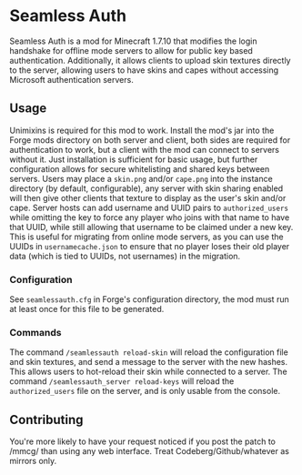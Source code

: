 # Seamless Auth
Seamless Auth is a mod for Minecraft 1.7.10 that modifies the login handshake for offline mode servers to allow for public key based authentication.
Additionally, it allows clients to upload skin textures directly to the server, allowing users to have skins and capes without accessing Microsoft authentication servers.

## Usage
Unimixins is required for this mod to work.
Install the mod's jar into the Forge mods directory on both server and client, both sides are required for authentication to work, but a client with the mod can connect to servers without it. Just installation is sufficient for basic usage, but further configuration allows for secure whitelisting and shared keys between servers.
Users may place a `skin.png` and/or `cape.png` into the instance directory (by default, configurable), any server with skin sharing enabled will then give other clients that texture to display as the user's skin and/or cape.
Server hosts can add username and UUID pairs to `authorized_users` while omitting the key to force any player who joins with that name to have that UUID, while still allowing that username to be claimed under a new key. This is useful for migrating from online mode servers, as you can use the UUIDs in `usernamecache.json` to ensure that no player loses their old player data (which is tied to UUIDs, not usernames) in the migration.
### Configuration
See `seamlessauth.cfg` in Forge's configuration directory, the mod must run at least once for this file to be generated.
### Commands
The command `/seamlessauth reload-skin` will reload the configuration file and skin textures, and send a message to the server with the new hashes. This allows users to hot-reload their skin while connected to a server.
The command `/seamlessauth_server reload-keys` will reload the `authorized_users` file on the server, and is only usable from the console.

## Contributing
You're more likely to have your request noticed if you post the patch to /mmcg/ than using any web interface. Treat Codeberg/Github/whatever as mirrors only.